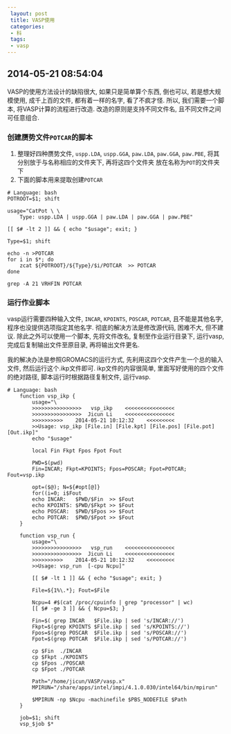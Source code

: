 ```yaml
---
 layout: post
 title: VASP使用
 categories: 
 - 科
 tags:
 - vasp
---
```



## 2014-05-21 08:54:04

VASP的使用方法设计的缺陷很大, 如果只是简单算个东西, 倒也可以, 若是想大规模使用, 成千上百的文件, 都有着一样的名字, 看了不疯才怪. 
所以, 我们需要一个脚本, 将VASP计算的流程进行改造. 改造的原则是支持不同文件名, 且不同文件之间可任意组合.

### 创建赝势文件`POTCAR`的脚本

1. 整理好四种赝势文件, `uspp.LDA`, `uspp.GGA`, `paw.LDA`, `paw.GGA`, `paw.PBE`, 将其分别放于与名称相应的文件夹下, 再将这四个文件夹
放在名称为`POT`的文件夹下
2. 下面的脚本用来提取创建`POTCAR`

<pre class="line-numbers" data-start="0"><code class="language-bash"># Language: bash
POTROOT=$1; shift

usage="CatPot \<Type\> \<Elements...\>
	Type: uspp.LDA | uspp.GGA | paw.LDA | paw.GGA | paw.PBE"

[[ $# -lt 2 ]] && { echo "$usage"; exit; }

Type=$1; shift

echo -n >POTCAR
for i in $*; do
	zcat ${POTROOT}/${Type}/$i/POTCAR  >> POTCAR
done

grep -A 21 VRHFIN POTCAR
</code></pre>

### 运行作业脚本

vasp运行需要四种输入文件, `INCAR`, `KPOINTS`, `POSCAR`, `POTCAR`, 且不能是其他名字, 程序也没提供选项指定其他名字.
彻底的解决方法是修改源代码, 困难不大, 但不建议. 除此之外可以使用一个脚本, 
先将文件改名, 复制至作业运行目录下, 运行vasp, 完成后复制输出文件至原目录, 再将输出文件更名.

我的解决办法是参照GROMACS的运行方式, 先利用这四个文件产生一个总的输入文件, 然后运行这个.ikp文件即可. 
ikp文件的内容很简单, 里面写好使用的四个文件的绝对路径, 脚本运行时根据路径复制文件, 运行vasp.

<pre class="line-numbers" data-start="0"><code class="language-bash"># Language: bash
	function vsp_ikp {
		usage="\
		>>>>>>>>>>>>>>>>   vsp_ikp    <<<<<<<<<<<<<<<<
		>>>>>>>>>>>>>>>>  Jicun Li    <<<<<<<<<<<<<<<<
		>>>>>>>>>>    2014-05-21 10:12:32    <<<<<<<<<
		>>Usage: vsp_ikp [File.in] [File.kpt] [File.pos] [File.pot] [Out.ikp]"
		echo "$usage"
	
		local Fin Fkpt Fpos Fpot Fout
	
		PWD=$(pwd)
		Fin=INCAR; Fkpt=KPOINTS; Fpos=POSCAR; Fpot=POTCAR; Fout=vsp.ikp
	
		opt=($@); N=${#opt[@]}
		for((i=0; i<N; i++)); do
			arg=${opt[$i]##*\.}
			[[ $arg =~ in ]]  && { Fin=${opt[$i]};  }
			[[ $arg =~ kpt ]] && { Fkpt=${opt[$i]}; }
			[[ $arg =~ pos ]] && { Fpos=${opt[$i]}; }
			[[ $arg =~ pot ]] && { Fpot=${opt[$i]}; }
			[[ $arg =~ ikp ]] && { Fout=${opt[$i]}; }
		done
	
		echo
		echo Ouput ikp File: $Fout
	
		echo -n >$Fout
		echo INCAR:   $PWD/$Fin  >> $Fout
		echo KPOINTS: $PWD/$Fkpt >> $Fout
		echo POSCAR:  $PWD/$Fpos >> $Fout
		echo POTCAR:  $PWD/$Fpot >> $Fout
	}
	
	function vsp_run {
		usage="\
		>>>>>>>>>>>>>>>>   vsp_run    <<<<<<<<<<<<<<<<
		>>>>>>>>>>>>>>>>  Jicun Li    <<<<<<<<<<<<<<<<
		>>>>>>>>>>    2014-05-21 10:12:32    <<<<<<<<<
		>>Usage: vsp_run <File.ikp> [-cpu Ncpu]"
	
		[[ $# -lt 1 ]] && { echo "$usage"; exit; }
	
		File=${1%\.*}; Fout=$File
	
		Ncpu=4 #$(cat /proc/cpuinfo | grep "processor" | wc)
		[[ $# -ge 3 ]] && { Ncpu=$3; }
	
		Fin=$( grep INCAR   $File.ikp | sed 's/INCAR://')
		Fkpt=$(grep KPOINTS $File.ikp | sed 's/KPOINTS://')
		Fpos=$(grep POSCAR  $File.ikp | sed 's/POSCAR://')
		Fpot=$(grep POTCAR  $File.ikp | sed 's/POTCAR://')
	
		cp $Fin  ./INCAR
		cp $Fkpt ./KPOINTS
		cp $Fpos ./POSCAR
		cp $Fpot ./POTCAR
	
		Path="/home/jicun/VASP/vasp.x"
		MPIRUN="/share/apps/intel/impi/4.1.0.030/intel64/bin/mpirun"
	
		$MPIRUN -np $Ncpu -machinefile $PBS_NODEFILE $Path
	}
	
	job=$1; shift
	vsp_$job $*
</code></pre>
